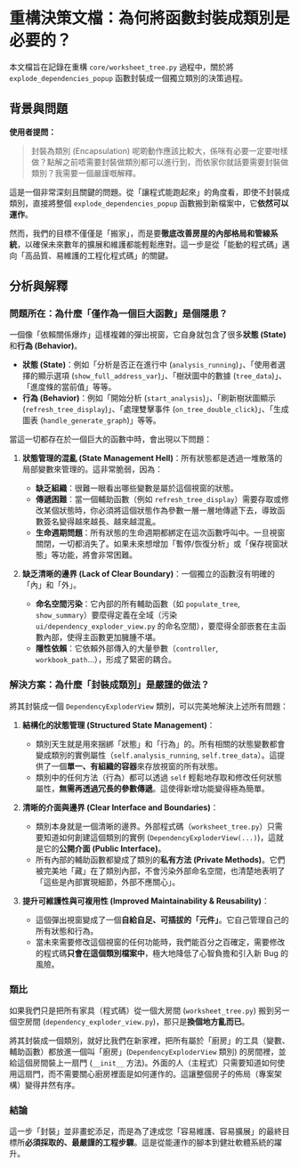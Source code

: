 # 重構決策文檔：為何將函數封裝成類別是必要的？

本文檔旨在記錄在重構 `core/worksheet_tree.py` 過程中，關於將 `explode_dependencies_popup` 函數封裝成一個獨立類別的決策過程。

## 背景與問題

**使用者提問：**

> 封裝為類別 (Encapsulation) 呢啲動作應該比較大，係咪有必要一定要咁樣做？點解之前唔需要封裝做類別都可以進行到，而依家你就話要需要封裝做類別？我需要一個嚴謹嘅解釋。

這是一個非常深刻且關鍵的問題。從「讓程式能跑起來」的角度看，即使不封裝成類別，直接將整個 `explode_dependencies_popup` 函數搬到新檔案中，它**依然可以運作**。

然而，我們的目標不僅僅是「搬家」，而是要**徹底改善房屋的內部格局和管線系統**，以確保未來數年的擴展和維護都能輕鬆應對。這一步是從「能動的程式碼」邁向「高品質、易維護的工程化程式碼」的關鍵。

## 分析與解釋

### 問題所在：為什麼「僅作為一個巨大函數」是個隱患？

一個像「依賴關係爆炸」這樣複雜的彈出視窗，它自身就包含了很多**狀態 (State)** 和**行為 (Behavior)**。

*   **狀態 (State)**：例如「分析是否正在進行中 (`analysis_running`)」、「使用者選擇的顯示選項 (`show_full_address_var`)」、「樹狀圖中的數據 (`tree_data`)」、「進度條的當前值」等等。
*   **行為 (Behavior)**：例如「開始分析 (`start_analysis`)」、「刷新樹狀圖顯示 (`refresh_tree_display`)」、「處理雙擊事件 (`on_tree_double_click`)」、「生成圖表 (`handle_generate_graph`)」等等。

當這一切都存在於一個巨大的函數中時，會出現以下問題：

1.  **狀態管理的混亂 (State Management Hell)**：所有狀態都是透過一堆散落的局部變數來管理的。這非常脆弱，因為：
    *   **缺乏組織**：很難一眼看出哪些變數是屬於這個視窗的狀態。
    *   **傳遞困難**：當一個輔助函數（例如 `refresh_tree_display`）需要存取或修改某個狀態時，你必須將這個狀態作為參數一層一層地傳遞下去，導致函數簽名變得越來越長、越來越混亂。
    *   **生命週期問題**：所有狀態的生命週期都綁定在這次函數呼叫中。一旦視窗關閉，一切都消失了。如果未來想增加「暫停/恢復分析」或「保存視窗狀態」等功能，將會非常困難。

2.  **缺乏清晰的邊界 (Lack of Clear Boundary)**：一個獨立的函數沒有明確的「內」和「外」。
    *   **命名空間污染**：它內部的所有輔助函數（如 `populate_tree`, `show_summary`）要麼得定義在全域（污染 `ui/dependency_exploder_view.py` 的命名空間），要麼得全部嵌套在主函數內部，使得主函數更加臃腫不堪。
    *   **隱性依賴**：它依賴外部傳入的大量參數（`controller`, `workbook_path`...），形成了緊密的耦合。

### 解決方案：為什麼「封裝成類別」是嚴謹的做法？

將其封裝成一個 `DependencyExploderView` 類別，可以完美地解決上述所有問題：

1.  **結構化的狀態管理 (Structured State Management)**：
    *   類別天生就是用來捆綁「狀態」和「行為」的。所有相關的狀態變數都會變成類別的實例屬性（`self.analysis_running`, `self.tree_data`）。這提供了一個**單一、有組織的容器**來存放視窗的所有狀態。
    *   類別中的任何方法（行為）都可以透過 `self` 輕鬆地存取和修改任何狀態屬性，**無需再透過冗長的參數傳遞**。這使得新增功能變得極為簡單。

2.  **清晰的介面與邊界 (Clear Interface and Boundaries)**：
    *   類別本身就是一個清晰的邊界。外部程式碼（`worksheet_tree.py`）只需要知道如何創建這個類別的實例 (`DependencyExploderView(...)`)，這就是它的**公開介面 (Public Interface)**。
    *   所有內部的輔助函數都變成了類別的**私有方法 (Private Methods)**。它們被完美地「藏」在了類別內部，不會污染外部命名空間，也清楚地表明了「這些是內部實現細節，外部不應關心」。

3.  **提升可維護性與可複用性 (Improved Maintainability & Reusability)**：
    *   這個彈出視窗變成了一個**自給自足、可插拔的「元件」**。它自己管理自己的所有狀態和行為。
    *   當未來需要修改這個視窗的任何功能時，我們能百分之百確定，需要修改的程式碼**只會在這個類別檔案中**，極大地降低了心智負擔和引入新 Bug 的風險。

### 類比

如果我們只是把所有家具（程式碼）從一個大房間 (`worksheet_tree.py`) 搬到另一個空房間 (`dependency_exploder_view.py`)，那只是**換個地方亂而已**。

將其封裝成一個類別，就好比我們在新家裡，把所有屬於「廚房」的工具（變數、輔助函數）都放進一個叫「廚房」(`DependencyExploderView` 類別) 的房間裡，並給這個房間裝上一扇門 (`__init__` 方法)。外面的人（主程式）只需要知道如何使用這扇門，而不需要關心廚房裡面是如何運作的。這讓整個房子的佈局（專案架構）變得井然有序。

### 結論

這一步「封裝」並非畫蛇添足，而是為了達成您「容易維護、容易擴展」的最終目標所**必須採取的、最嚴謹的工程步驟**。這是從能運作的腳本到健壯軟體系統的躍升。
